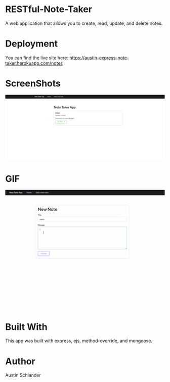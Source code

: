 # RESTful-Note-Taker
A web application that allows you to create, read, update, and delete notes.

# Deployment
You can find the live site here: https://austin-express-note-taker.herokuapp.com/notes

# ScreenShots
![APP ScreenShot](public/assets/images/homeworkss.png)

# GIF
![APP GIF](public/assets/gifs/homework.gif)

# Built With
This app was built with express, ejs, method-override, and mongoose.

# Author
Austin Schlander
